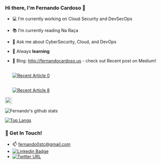 ### Hi there, I'm Fernando Cardoso 👋

- :computer: I’m currently working on Cloud Security and DevSecOps
- :books: I’m currently reading Na Raça
- 💬 Ask me about CyberSecurity, Cloud, and DevOps
- :brain: Always **learning**
- 📝 Blog: http://fernandocardoso.us - check out Recent post on Medium! 

    <br> <a target="_blank" href="https://github-readme-medium-recent-article.vercel.app/medium/@fernando0stc/0"><img src="https://github-readme-medium-recent-article.vercel.app/medium/@fernando0stc/0" alt="Recent Article 0"></a>

    <br> <a target="_blank" href="https://github-readme-medium-recent-article.vercel.app/medium/@fernando0stc/8"><img src="https://github-readme-medium-recent-article.vercel.app/medium/@fernando0stc/8" alt="Recent Article 8"></a>


[<img src="https://img.shields.io/github/followers/fernandostc?label=follow&style=social" height="22" title="Follow me" />](https://github.com/fernandostc) 

![Fernando's github stats](https://github-readme-stats.vercel.app/api?username=fernandostc&show_icons=true&theme=tokyonight&count_private=true)

[![Top Langs](https://github-readme-stats.vercel.app/api/top-langs/?username=fernandostc&layout=compact&hide=java)](https://github.com/fernandostc/github-readme-stats)


### 📮 Get In Touch!

- 📫 fernando0stc@gmail.com
- [![Linkedin Badge](https://img.shields.io/badge/-LinkedIn-blue?style=flat-square&logo=Linkedin&logoColor=white&link=https://www.linkedin.com/in/fernandoc/)](https://www.linkedin.com/in/fernandoc/)
- [![Twitter URL](https://img.shields.io/static/v1?message=@Fernando0stc&label=&nbsp;&color=1ca0f1&style=flat-square&logo=twitter&labelColor=1ca0f1&logoColor=white)](https://twitter.com/Fernando0stc)
